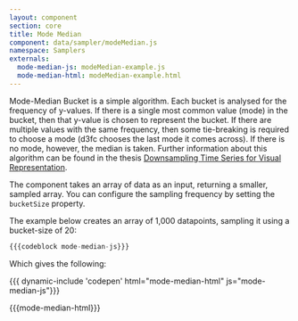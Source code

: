 ```yaml
---
layout: component
section: core
title: Mode Median
component: data/sampler/modeMedian.js
namespace: Samplers
externals:
  mode-median-js: modeMedian-example.js
  mode-median-html: modeMedian-example.html
---
```


Mode-Median Bucket is a simple algorithm. Each bucket is analysed for the frequency of y-values. If there is a single most common value (mode) in the bucket, then that y-value is chosen to represent the bucket. If there are multiple values with the same frequency, then some tie-breaking is required to choose a mode (d3fc chooses the last mode it comes across). If there is no mode, however, the median is taken. Further information about this algorithm can be found in the thesis [Downsampling Time Series for Visual Representation](http://skemman.is/stream/get/1946/15343/37285/3/SS_MSthesis.pdf).

The component takes an array of data as an input, returning a smaller, sampled array. You can configure the sampling frequency by setting the `bucketSize` property.

The example below creates an array of 1,000 datapoints, sampling it using a bucket-size of 20:

```js
{{{codeblock mode-median-js}}}
```

Which gives the following:

{{{ dynamic-include 'codepen' html="mode-median-html" js="mode-median-js"}}}

{{{mode-median-html}}}
<script type="text/javascript">
{{{mode-median-js}}}
</script>
